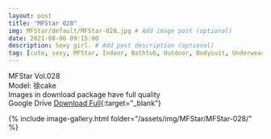 ```yaml
---
layout: post
title: "MFStar 028"
img: MFStar/default/MFStar-028.jpg # Add image post (optional)
date: 2021-08-06 09:15:00
description: Sexy girl. # Add post description (optional)
tag: [cute, sexy, MFStar, Indoor, Bathtub, Outdoor, Bodysuit, Underwear, Cosplay, Big Tits, Tattoo, CHINAGIRLS]
---
```

MFStar Vol.028  
Model: 徐cake   
Images in download package have full quality                    
Google Drive [Download Full](http://gestyy.com/eoG9UE){:target="_blank"}

{% include image-gallery.html folder="/assets/img/MFStar/MFStar-028/" %}
